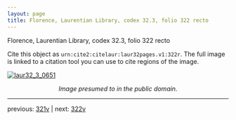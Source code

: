 ```yaml
---
layout: page
title: Florence, Laurentian Library, codex 32.3, folio 322 recto
---
```


Florence, Laurentian Library, codex 32.3, folio 322 recto

Cite this object as `urn:cite2:citelaur:laur32pages.v1:322r`.  The full image is linked to a citation tool you can use to cite regions of the image.

[![laur32_3_0651](http://www.homermultitext.org/iipsrv?IIIF=/project/homer/pyramidal/deepzoom/citelaur/laur32imgs/v1/laur32_3_0651.tif/full/800,/0/default.jpg)](http://www.homermultitext.org/ict2/?urn=urn:cite2:citelaur:laur32imgs.v1:laur32_3_0651) 

<p style="text-align: center; font-style: italic;">Image presumed to in the public domain.</p>

---

previous: [321v](../321v/) | next: [322v](../322v/)